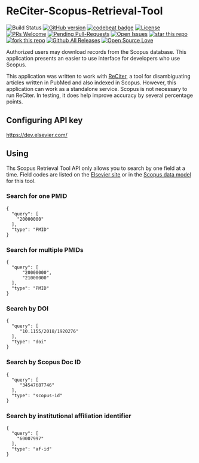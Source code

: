 # ReCiter-Scopus-Retrieval-Tool

![Build Status](https://codebuild.us-east-1.amazonaws.com/badges?uuid=eyJlbmNyeXB0ZWREYXRhIjoid0xxSUlOU1ZkOW9QNkwyem5wbDJKQTNieEZHMXNCc3NXalJJRlVCR2c3KzJtWDByOWVOek54Ukh4TXVHcGhsYUFFajk2Y0tRNDVNUzF1SHJPVDhhaDM0PSIsIml2UGFyYW1ldGVyU3BlYyI6IjNCZEI0Q3RoN3hWME1uM3QiLCJtYXRlcmlhbFNldFNlcmlhbCI6MX0%3D&branch=master)
[![GitHub version](https://badge.fury.io/gh/wcmc-its%2FReCiter-Scopus-Retrieval-Tool.svg)](https://badge.fury.io/gh/wcmc-its%2FReCiter-Scopus-Retrieval-Tool)
[![codebeat badge](https://codebeat.co/badges/7a467876-39c4-4e2b-8987-0183f596ffd9)](https://codebeat.co/projects/github-com-wcmc-its-reciter-scopus-retrieval-tool-master)
[![License](https://img.shields.io/badge/License-Apache%202.0-blue.svg)](https://opensource.org/licenses/Apache-2.0)
[![PRs Welcome](https://img.shields.io/badge/PRs-welcome-brightgreen.svg?style=flat-square)](http://makeapullrequest.com)
[![Pending Pull-Requests](http://githubbadges.herokuapp.com/wcmc-its/ReCiter-Scopus-Retrieval-Tool/pulls.svg?style=flat)](https://github.com/wcmc-its/ReCiter-Scopus-Retrieval-Tool/pulls)
[![Open Issues](http://githubbadges.herokuapp.com/wcmc-its/ReCiter-Scopus-Retrieval-Tool/issues.svg?style=flat)](https://github.com/wcmc-its/ReCiter-Scopus-Retrieval-Tool/issues)
[![star this repo](http://githubbadges.com/star.svg?user=wcmc-its&repo=ReCiter-Scopus-Retrieval-Tool&style=flat)](https://github.com/wcmc-its/ReCiter-Scopus-Retrieval-Tool)
[![fork this repo](http://githubbadges.com/fork.svg?user=wcmc-its&repo=ReCiter-Scopus-Retrieval-Tool&style=flat)](https://github.com/wcmc-its/ReCiter-Scopus-Retrieval-Tool/fork)
[![Github All Releases](https://img.shields.io/github/downloads/wcmc-its/ReCiter-Scopus-Retrieval-Tool/total.svg)]()
[![Open Source Love](https://badges.frapsoft.com/os/v3/open-source.svg?v=102)](https://github.com/wcmc-its/ReCiter-Scopus-Retrieval-Tool/) 

Authorized users may download records from the Scopus database. This application presents an easier to use interface for developers who use Scopus.

This application was written to work with [ReCiter](https://github.com/wcmc-its/ReCiter/), a tool for disambiguating articles written in PubMed and also indexed in Scopus. However, this application can work as a standalone service. Scopus is not necessary to run ReCiter. In testing, it does help improve accuracy by several percentage points.


## Configuring API key

https://dev.elsevier.com/


## Using

Ths Scopus Retrieval Tool API only allows you to search by one field at a time. Field codes are listed on the [Elsevier site](https://service.elsevier.com/app/answers/detail/a_id/11236/supporthub/scopus/#tips) or in the [Scopus data model](https://github.com/wcmc-its/ReCiter-Scopus-Model) for this tool.



### Search for one PMID
```
{
  "query": [
    "20000000"
  ],
  "type": "PMID"
}
```

### Search for multiple PMIDs
```
{
  "query": [
      "20000000",
      "21000000"
  ],
  "type": "PMID"
}
```

### Search by DOI
```
{
  "query": [
     "10.1155/2018/1920276"
  ],
  "type": "doi"
}
```

### Search by Scopus Doc ID
```
{
  "query": [
     "34547687746"
  ],
  "type": "scopus-id"
}
```

### Search by institutional affiliation identifier
```
{
  "query": [
    "60007997"
  ],
  "type": "af-id"
}
```
